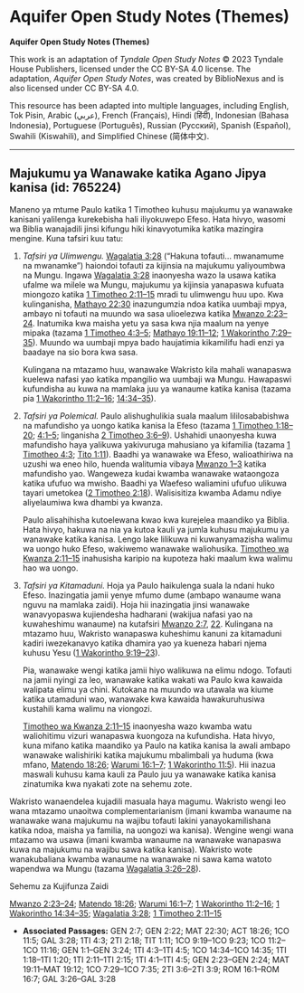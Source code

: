 # Aquifer Open Study Notes (Themes)

**Aquifer Open Study Notes (Themes)**

This work is an adaptation of *Tyndale Open Study Notes* © 2023 Tyndale House Publishers, licensed under the CC BY\-SA 4\.0 license. The adaptation, *Aquifer Open Study Notes*, was created by BiblioNexus and is also licensed under CC BY\-SA 4\.0\.

This resource has been adapted into multiple languages, including English, Tok Pisin, Arabic (عربي), French (Français), Hindi (हिंदी), Indonesian (Bahasa Indonesia), Portuguese (Português), Russian (Русский), Spanish (Español), Swahili (Kiswahili), and Simplified Chinese (简体中文).



--------------------------------

## Majukumu ya Wanawake katika Agano Jipya kanisa (id: 765224)

Maneno ya mtume Paulo katika 1 Timotheo kuhusu majukumu ya wanawake kanisani yalilenga kurekebisha hali iliyokuwepo Efeso. Hata hivyo, wasomi wa Biblia wanajadili jinsi kifungu hiki kinavyotumika katika mazingira mengine. Kuna tafsiri kuu tatu:

1. *Tafsiri ya Ulimwengu.* [Wagalatia 3:28](https://ref.ly/Gal3:28) (“Hakuna tofauti… mwanamume na mwanamke”) haiondoi tofauti za kijinsia na majukumu yaliyoumbwa na Mungu. Ingawa [Wagalatia 3:28](https://ref.ly/Gal3:28) inaonyesha wazo la usawa katika ufalme wa milele wa Mungu, majukumu ya kijinsia yanapaswa kufuata miongozo katika [1 Timotheo 2:11–15](https://ref.ly/1Tim2:11-1Tim2:15) mradi tu ulimwengu huu upo. Kwa kulinganisha, [Mathayo 22:30](https://ref.ly/Matt22:30) inazungumzia ndoa katika uumbaji mpya, ambayo ni tofauti na muundo wa sasa ulioelezwa katika [Mwanzo 2:23–24](https://ref.ly/Gen2:23-Gen2:24). Inatumika kwa maisha yetu ya sasa kwa njia maalum na yenye mipaka (tazama [1 Timotheo 4:3–5](https://ref.ly/1Tim4:3-1Tim4:5); [Mathayo 19:11–12](https://ref.ly/Matt19:11-Matt19:12); [1 Wakorintho 7:29–35](https://ref.ly/1Cor7:29-1Cor7:35)). Muundo wa uumbaji mpya bado haujatimia kikamilifu hadi enzi ya baadaye na sio bora kwa sasa.

    Kulingana na mtazamo huu, wanawake Wakristo kila mahali wanapaswa kuelewa nafasi yao katika mpangilio wa uumbaji wa Mungu. Hawapaswi kufundisha au kuwa na mamlaka juu ya wanaume katika kanisa (tazama pia [1 Wakorintho 11:2–16](https://ref.ly/1Cor11:2-1Cor11:16); [14:34–35](https://ref.ly/1Cor14:34-1Cor14:35)).

2. *Tafsiri ya Polemical.* Paulo alishughulikia suala maalum lililosababishwa na mafundisho ya uongo katika kanisa la Efeso (tazama [1 Timotheo 1:18–20](https://ref.ly/1Tim1:18-1Tim1:20); [4:1–5](https://ref.ly/1Tim4:1-1Tim4:5); linganisha [2 Timotheo 3:6–9](https://ref.ly/2Tim3:6-2Tim3:9)). Ushahidi unaonyesha kuwa mafundisho haya yalikuwa yakivuruga mahusiano ya kifamilia (tazama [1 Timotheo 4:3](https://ref.ly/1Tim4:3); [Tito 1:11](https://ref.ly/Titus1:11)). Baadhi ya wanawake wa Efeso, walioathiriwa na uzushi wa eneo hilo, huenda walitumia vibaya [Mwanzo 1–3](https://ref.ly/Gen1:1-Gen3:24) katika mafundisho yao. Wangeweza kudai kwamba wanawake wataongoza katika ufufuo wa mwisho. Baadhi ya Waefeso waliamini ufufuo ulikuwa tayari umetokea ([2 Timotheo 2:18](https://ref.ly/2Tim2:18)). Walisisitiza kwamba Adamu ndiye aliyelaumiwa kwa dhambi ya kwanza.

    Paulo alisahihisha kutoelewana kwao kwa kurejelea maandiko ya Biblia. Hata hivyo, hakuwa na nia ya kutoa kauli ya jumla kuhusu majukumu ya wanawake katika kanisa. Lengo lake lilikuwa ni kuwanyamazisha walimu wa uongo huko Efeso, wakiwemo wanawake waliohusika. [Timotheo wa Kwanza 2:11–15](https://ref.ly/1Tim2:11-1Tim2:15) inahusisha karipio na kupoteza haki maalum kwa walimu hao wa uongo.

3. *Tafsiri ya Kitamaduni.* Hoja ya Paulo haikulenga suala la ndani huko Efeso. Inazingatia jamii yenye mfumo dume (ambapo wanaume wana nguvu na mamlaka zaidi). Hoja hii inazingatia jinsi wanawake wanavyopaswa kujiendesha hadharani (wakijua nafasi yao na kuwaheshimu wanaume) na kutafsiri [Mwanzo 2:7](https://ref.ly/Gen2:7), [22](https://ref.ly/Gen2:22). Kulingana na mtazamo huu, Wakristo wanapaswa kuheshimu kanuni za kitamaduni kadiri iwezekanavyo katika dhamira yao ya kueneza habari njema kuhusu Yesu ([1 Wakorintho 9:19–23](https://ref.ly/1Cor9:19-1Cor9:23)).

    Pia, wanawake wengi katika jamii hiyo walikuwa na elimu ndogo. Tofauti na jamii nyingi za leo, wanawake katika wakati wa Paulo kwa kawaida walipata elimu ya chini. Kutokana na muundo wa utawala wa kiume katika utamaduni wao, wanawake kwa kawaida hawakuruhusiwa kustahili kama walimu na viongozi.

    [Timotheo wa Kwanza 2:11–15](https://ref.ly/1Tim2:11-1Tim2:15) inaonyesha wazo kwamba watu waliohitimu vizuri wanapaswa kuongoza na kufundisha. Hata hivyo, kuna mifano katika maandiko ya Paulo na katika kanisa la awali ambapo wanawake walishiriki katika majukumu mbalimbali ya huduma (kwa mfano, [Matendo 18:26](https://ref.ly/Acts18:26); [Warumi 16:1–7](https://ref.ly/Rom16:1-Rom16:7); [1 Wakorintho 11:5](https://ref.ly/1Cor11:5)). Hii inazua maswali kuhusu kama kauli za Paulo juu ya wanawake katika kanisa zinatumika kwa nyakati zote na sehemu zote.

Wakristo wanaendelea kujadili masuala haya magumu. Wakristo wengi leo wana mtazamo unaoitwa complementarianism (imani kwamba wanaume na wanawake wana majukumu na wajibu tofauti lakini yanayokamilishana katika ndoa, maisha ya familia, na uongozi wa kanisa). Wengine wengi wana mtazamo wa usawa (imani kwamba wanaume na wanawake wanapaswa kuwa na majukumu na wajibu sawa katika kanisa). Wakristo wote wanakubaliana kwamba wanaume na wanawake ni sawa kama watoto wapendwa wa Mungu (tazama [Wagalatia 3:26–28](https://ref.ly/Gal3:26-Gal3:28)).

Sehemu za Kujifunza Zaidi

[Mwanzo 2:23–24](https://ref.ly/Gen2:23-Gen2:24); [Matendo 18:26](https://ref.ly/Acts18:26); [Warumi 16:1–7](https://ref.ly/Rom16:1-Rom16:7); [1 Wakorintho 11:2–16](https://ref.ly/1Cor11:2-1Cor11:16); [1 Wakorintho 14:34–35](https://ref.ly/1Cor14:34-1Cor14:35); [Wagalatia 3:28](https://ref.ly/Gal3:28); [1 Timotheo 2:11–15](https://ref.ly/1Tim2:11-1Tim2:15)

* **Associated Passages:** GEN 2:7; GEN 2:22; MAT 22:30; ACT 18:26; 1CO 11:5; GAL 3:28; 1TI 4:3; 2TI 2:18; TIT 1:11; 1CO 9:19–1CO 9:23; 1CO 11:2–1CO 11:16; GEN 1:1–GEN 3:24; 1TI 4:3–1TI 4:5; 1CO 14:34–1CO 14:35; 1TI 1:18–1TI 1:20; 1TI 2:11–1TI 2:15; 1TI 4:1–1TI 4:5; GEN 2:23–GEN 2:24; MAT 19:11–MAT 19:12; 1CO 7:29–1CO 7:35; 2TI 3:6–2TI 3:9; ROM 16:1–ROM 16:7; GAL 3:26–GAL 3:28

